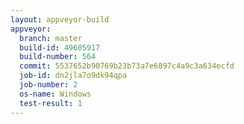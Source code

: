 ```yaml
---
layout: appveyor-build
appveyor:
  branch: master
  build-id: 49605917
  build-number: 564
  commit: 5537652b90769b23b73a7e6897c4a9c3a634ecfd
  job-id: dn2jla7o9dk94qpa
  job-number: 2
  os-name: Windows
  test-result: 1
---
```

